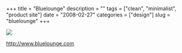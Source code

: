 +++
title = "Bluelounge"
description = ""
tags = ["clean", "minimalist", "product site"]
date = "2008-02-27"
categories = ["design"]
slug = "bluelounge"
+++


 

  <div id="screens-thumbs" class="clearfix">
    <div class="txt-center" id="design-submission"><a href="http://www.bluelounge.com/"><img id='bluga-thumbnail-881' class='bluga-thumbnail large' src='/media/bluga/
wt47f2791938495_0.jpg'/></a></div>  
  </div>   
<p><a href="http://www.bluelounge.com/">http://www.bluelounge.com</a></p>




